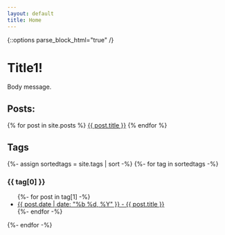 ```yaml
---
layout: default
title: Home
---
```

{::options parse_block_html="true" /}

<h1>Title1!</h1>

Body message.

<h2>Posts:</h2>

{% for post in site.posts %}
<a href="{{ post.url }}">{{ post.title }}</a>
{% endfor %}

<h2>Tags</h2>

{%- assign sortedtags = site.tags | sort -%}
{%- for tag in sortedtags -%}
<h3 id="tag_header">{{ tag[0] }}</h3>
<ul>
{%- for post in tag[1] -%}
<li><a href="{{ post.url }}">
{{ post.date | date: "%b %d, %Y" }} - {{ post.title }}
</a></li>
{%- endfor -%}
</ul>
{%- endfor -%}